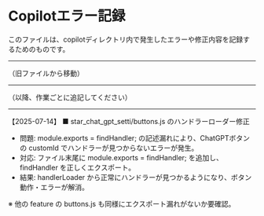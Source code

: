 # Copilotエラー記録

このファイルは、copilotディレクトリ内で発生したエラーや修正内容を記録するためのものです。

---

（旧ファイルから移動）

---

（以降、作業ごとに追記してください）

---

【2025-07-14】
■ star_chat_gpt_setti/buttons.js のハンドラーローダー修正
- 問題: module.exports = findHandler; の記述漏れにより、ChatGPTボタンの customId でハンドラーが見つからないエラーが発生。
- 対応: ファイル末尾に module.exports = findHandler; を追加し、findHandler を正しくエクスポート。
- 結果: handlerLoader から正常にハンドラーが見つかるようになり、ボタン動作・エラーが解消。

※ 他の feature の buttons.js も同様にエクスポート漏れがないか要確認。
